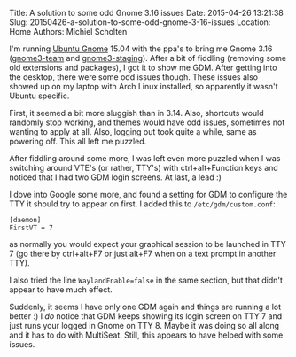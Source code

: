Title: A solution to some odd Gnome 3.16 issues
Date: 2015-04-26 13:21:38
Slug: 20150426-a-solution-to-some-odd-gnome-3-16-issues
Location: Home
Authors: Michiel Scholten

I'm running [Ubuntu Gnome](http://ubuntugnome.org/) 15.04 with the ppa's to bring me Gnome 3.16 ([gnome3-team](https://launchpad.net/~gnome3-team/+archive/ubuntu/gnome3) and [gnome3-staging](https://launchpad.net/~gnome3-team/+archive/ubuntu/gnome3-staging)). After a bit of fiddling (removing some old extensions and packages), I got it to show me GDM. After getting into the desktop, there were some odd issues though. These issues also showed up on my laptop with Arch Linux installed, so apparently it wasn't Ubuntu specific.

First, it seemed a bit more sluggish than in 3.14. Also, shortcuts would randomly stop working, and themes would have odd issues, sometimes not wanting to apply at all. Also, logging out took quite a while, same as powering off. This all left me puzzled.

After fiddling around some more, I was left even more puzzled when I was switching around VTE's (or rather, TTY's) with ctrl+alt+Function keys and noticed that I had two GDM login screens. At last, a lead :)

I dove into Google some more, and found a setting for GDM to configure the TTY it should try to appear on first. I added this to `/etc/gdm/custom.conf`:

	[daemon]
	FirstVT = 7

as normally you would expect your graphical session to be launched in TTY 7 (go there by ctrl+alt+F7 or just alt+F7 when on a text prompt in another TTY).

I also tried the line `WaylandEnable=false` in the same section, but that didn't appear to have much effect.

Suddenly, it seems I have only one GDM again and things are running a lot better :) I *do* notice that GDM keeps showing its login screen on TTY 7 and just runs your logged in Gnome on TTY 8. Maybe it was doing so all along and it has to do with MultiSeat. Still, this appears to have helped with some issues.